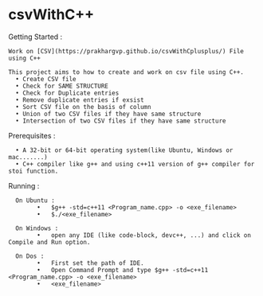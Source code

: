 # csvWithC++

Getting Started :

    Work on [CSV](https://prakhargvp.github.io/csvWithCplusplus/) File using C++

    This project aims to how to create and work on csv file using C++.
      •	Create CSV file
      •	Check for SAME STRUCTURE
      •	Check for Duplicate entries
      •	Remove duplicate entries if exsist
      •	Sort CSV file on the basis of column
      •	Union of two CSV files if they have same structure
      •	Intersection of two CSV files if they have same structure

Prerequisites :

      •	A 32-bit or 64-bit operating system(like Ubuntu, Windows or mac.......)
      •	C++ compiler like g++ and using c++11 version of g++ compiler for stoi function.

Running :

      On Ubuntu :
            •	$g++ -std=c++11 <Program_name.cpp> -o <exe_filename>
            •	$./<exe_filename>

      On Windows :
            •	open any IDE (like code-block, devc++, ...) and click on Compile and Run option.

      On Dos :
            •	First set the path of IDE.
            •	Open Command Prompt and type $g++ -std=c++11 <Program_name.cpp> -o <exe_filename>
            •	<exe_filename>

